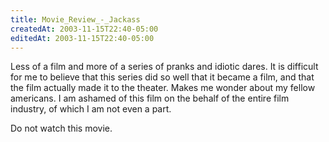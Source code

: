 ```yaml
---
title: Movie_Review_-_Jackass
createdAt: 2003-11-15T22:40-05:00
editedAt: 2003-11-15T22:40-05:00
---
```


Less of a film and more of a series of pranks and idiotic dares. It is difficult for me to believe that this series did so well that it became a film, and that the film actually made it to the theater. Makes me wonder about my fellow americans. I am ashamed of this film on the behalf of the entire film industry, of which I am not even a part.

Do not watch this movie.

